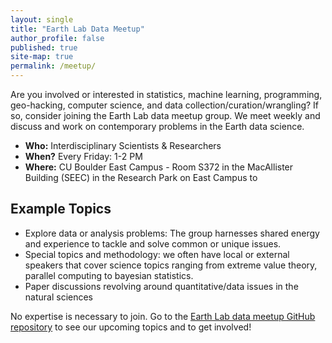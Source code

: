 ```yaml
---
layout: single
title: "Earth Lab Data Meetup"
author_profile: false
published: true
site-map: true
permalink: /meetup/
---
```


Are you involved or interested in statistics, machine learning, programming, geo-hacking, computer science, and data collection/curation/wrangling?
If so, consider joining the Earth Lab data meetup group.
We meet weekly and discuss and work on contemporary problems in the Earth data
science.

* **Who:** Interdisciplinary Scientists & Researchers
* **When?** Every Friday: 1-2 PM
* **Where:** CU Boulder East Campus - Room S372 in the MacAllister Building (SEEC) in the Research Park on East Campus to

## Example Topics

- Explore data or analysis problems: The group harnesses shared energy and experience to
 tackle and solve common or unique issues.
- Special topics and methodology: we often have local or external speakers that cover science topics
ranging from extreme value theory, parallel computing to bayesian statistics.
- Paper discussions revolving around quantitative/data issues in the natural sciences

No expertise is necessary to join.
Go to the [Earth Lab data meetup GitHub repository](https://github.com/earthlab/meetup) to see our upcoming topics and
 to get involved!
